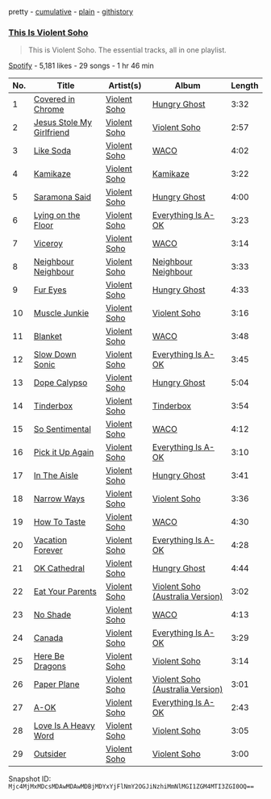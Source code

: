 pretty - [cumulative](/playlists/cumulative/37i9dQZF1DZ06evO1BE4x4.md) - [plain](/playlists/plain/37i9dQZF1DZ06evO1BE4x4) - [githistory](https://github.githistory.xyz/mackorone/spotify-playlist-archive/blob/main/playlists/plain/37i9dQZF1DZ06evO1BE4x4)

### [This Is Violent Soho](https://open.spotify.com/playlist/37i9dQZF1DZ06evO1BE4x4)

> This is Violent Soho\. The essential tracks, all in one playlist.

[Spotify](https://open.spotify.com/user/spotify) - 5,181 likes - 29 songs - 1 hr 46 min

| No. | Title | Artist(s) | Album | Length |
|---|---|---|---|---|
| 1 | [Covered in Chrome](https://open.spotify.com/track/3aQ4lsLwgACSSp2vS5OzC9) | [Violent Soho](https://open.spotify.com/artist/2N2EFVDEbp2JB8ulEUVIxp) | [Hungry Ghost](https://open.spotify.com/album/7MGL9NDDFd6JdFUAcJ0GbZ) | 3:32 |
| 2 | [Jesus Stole My Girlfriend](https://open.spotify.com/track/5p6GEo6wrwLpicbGyNH1A4) | [Violent Soho](https://open.spotify.com/artist/2N2EFVDEbp2JB8ulEUVIxp) | [Violent Soho](https://open.spotify.com/album/752CwfZ8NvwXHv8IOjnWV0) | 2:57 |
| 3 | [Like Soda](https://open.spotify.com/track/4h2Pby8QuTBUbsjzn9d81Q) | [Violent Soho](https://open.spotify.com/artist/2N2EFVDEbp2JB8ulEUVIxp) | [WACO](https://open.spotify.com/album/6ix7lKcyEpFlEpyiq8vfne) | 4:02 |
| 4 | [Kamikaze](https://open.spotify.com/track/4LSj32kCt3uKefJZfWiMd8) | [Violent Soho](https://open.spotify.com/artist/2N2EFVDEbp2JB8ulEUVIxp) | [Kamikaze](https://open.spotify.com/album/3ljqE5xXeHOgMHJ0ydRmBV) | 3:22 |
| 5 | [Saramona Said](https://open.spotify.com/track/6n0UZBn3qWgsm13ihODEMS) | [Violent Soho](https://open.spotify.com/artist/2N2EFVDEbp2JB8ulEUVIxp) | [Hungry Ghost](https://open.spotify.com/album/7MGL9NDDFd6JdFUAcJ0GbZ) | 4:00 |
| 6 | [Lying on the Floor](https://open.spotify.com/track/4T9wBvnIkUC8bZDQVXW9BB) | [Violent Soho](https://open.spotify.com/artist/2N2EFVDEbp2JB8ulEUVIxp) | [Everything Is A\-OK](https://open.spotify.com/album/4IayAjHP3LfFZZ79jetguT) | 3:23 |
| 7 | [Viceroy](https://open.spotify.com/track/1GDHLUJbmUrd0Jf88q2pZP) | [Violent Soho](https://open.spotify.com/artist/2N2EFVDEbp2JB8ulEUVIxp) | [WACO](https://open.spotify.com/album/6ix7lKcyEpFlEpyiq8vfne) | 3:14 |
| 8 | [Neighbour Neighbour](https://open.spotify.com/track/25RDhyRdQzU2k7jsgn04h5) | [Violent Soho](https://open.spotify.com/artist/2N2EFVDEbp2JB8ulEUVIxp) | [Neighbour Neighbour](https://open.spotify.com/album/4skF6msX6Vw1U0BbiQYVuF) | 3:33 |
| 9 | [Fur Eyes](https://open.spotify.com/track/7LWjyfOdMrdRWnetsxqBsu) | [Violent Soho](https://open.spotify.com/artist/2N2EFVDEbp2JB8ulEUVIxp) | [Hungry Ghost](https://open.spotify.com/album/7MGL9NDDFd6JdFUAcJ0GbZ) | 4:33 |
| 10 | [Muscle Junkie](https://open.spotify.com/track/6gDmTuKbuGUkFSpVqdZH4r) | [Violent Soho](https://open.spotify.com/artist/2N2EFVDEbp2JB8ulEUVIxp) | [Violent Soho](https://open.spotify.com/album/752CwfZ8NvwXHv8IOjnWV0) | 3:16 |
| 11 | [Blanket](https://open.spotify.com/track/08k7gNeLvsZamR6Thx8lzZ) | [Violent Soho](https://open.spotify.com/artist/2N2EFVDEbp2JB8ulEUVIxp) | [WACO](https://open.spotify.com/album/6ix7lKcyEpFlEpyiq8vfne) | 3:48 |
| 12 | [Slow Down Sonic](https://open.spotify.com/track/5hWH1tL8kaEOIuUWPMt7ei) | [Violent Soho](https://open.spotify.com/artist/2N2EFVDEbp2JB8ulEUVIxp) | [Everything Is A\-OK](https://open.spotify.com/album/0NoURVN52i7sOfSHeoVXKd) | 3:45 |
| 13 | [Dope Calypso](https://open.spotify.com/track/0SUXtdt8aLCt6ENqPwrJ2V) | [Violent Soho](https://open.spotify.com/artist/2N2EFVDEbp2JB8ulEUVIxp) | [Hungry Ghost](https://open.spotify.com/album/7MGL9NDDFd6JdFUAcJ0GbZ) | 5:04 |
| 14 | [Tinderbox](https://open.spotify.com/track/4kzdwZS1CRsIb391XOeTcO) | [Violent Soho](https://open.spotify.com/artist/2N2EFVDEbp2JB8ulEUVIxp) | [Tinderbox](https://open.spotify.com/album/6uWSyefA6d0g8mR1EljR89) | 3:54 |
| 15 | [So Sentimental](https://open.spotify.com/track/6QVLOVHtYM3oCbiLkr8B8K) | [Violent Soho](https://open.spotify.com/artist/2N2EFVDEbp2JB8ulEUVIxp) | [WACO](https://open.spotify.com/album/6ix7lKcyEpFlEpyiq8vfne) | 4:12 |
| 16 | [Pick it Up Again](https://open.spotify.com/track/1viAAfAMoasBY2OrIiGlxC) | [Violent Soho](https://open.spotify.com/artist/2N2EFVDEbp2JB8ulEUVIxp) | [Everything Is A\-OK](https://open.spotify.com/album/0NoURVN52i7sOfSHeoVXKd) | 3:10 |
| 17 | [In The Aisle](https://open.spotify.com/track/463MctMxMjFOa8fIgC3lry) | [Violent Soho](https://open.spotify.com/artist/2N2EFVDEbp2JB8ulEUVIxp) | [Hungry Ghost](https://open.spotify.com/album/7MGL9NDDFd6JdFUAcJ0GbZ) | 3:41 |
| 18 | [Narrow Ways](https://open.spotify.com/track/0k3F1sYirFzPz7o5MW6b2Q) | [Violent Soho](https://open.spotify.com/artist/2N2EFVDEbp2JB8ulEUVIxp) | [Violent Soho](https://open.spotify.com/album/752CwfZ8NvwXHv8IOjnWV0) | 3:36 |
| 19 | [How To Taste](https://open.spotify.com/track/4TDUxnS5QcrrKua4AKOnPk) | [Violent Soho](https://open.spotify.com/artist/2N2EFVDEbp2JB8ulEUVIxp) | [WACO](https://open.spotify.com/album/6ix7lKcyEpFlEpyiq8vfne) | 4:30 |
| 20 | [Vacation Forever](https://open.spotify.com/track/0MkH3VaXZB98jWQ5JnDeu9) | [Violent Soho](https://open.spotify.com/artist/2N2EFVDEbp2JB8ulEUVIxp) | [Everything Is A\-OK](https://open.spotify.com/album/4IayAjHP3LfFZZ79jetguT) | 4:28 |
| 21 | [OK Cathedral](https://open.spotify.com/track/45ERko0Qgz1a1xAHrrKLD9) | [Violent Soho](https://open.spotify.com/artist/2N2EFVDEbp2JB8ulEUVIxp) | [Hungry Ghost](https://open.spotify.com/album/7MGL9NDDFd6JdFUAcJ0GbZ) | 4:44 |
| 22 | [Eat Your Parents](https://open.spotify.com/track/5Z0GVyH0RjhgjVcLYwf1cH) | [Violent Soho](https://open.spotify.com/artist/2N2EFVDEbp2JB8ulEUVIxp) | [Violent Soho \(Australia Version\)](https://open.spotify.com/album/6JekHcc4LeZNIYLanvjWW2) | 3:02 |
| 23 | [No Shade](https://open.spotify.com/track/0KveCmWIH6u2VQ5MpgeobH) | [Violent Soho](https://open.spotify.com/artist/2N2EFVDEbp2JB8ulEUVIxp) | [WACO](https://open.spotify.com/album/6ix7lKcyEpFlEpyiq8vfne) | 4:13 |
| 24 | [Canada](https://open.spotify.com/track/7eqpBCYDhTfqDCluyE6Ssd) | [Violent Soho](https://open.spotify.com/artist/2N2EFVDEbp2JB8ulEUVIxp) | [Everything Is A\-OK](https://open.spotify.com/album/0NoURVN52i7sOfSHeoVXKd) | 3:29 |
| 25 | [Here Be Dragons](https://open.spotify.com/track/5VeV8aExj7SSgNDXr5bdJK) | [Violent Soho](https://open.spotify.com/artist/2N2EFVDEbp2JB8ulEUVIxp) | [Violent Soho](https://open.spotify.com/album/752CwfZ8NvwXHv8IOjnWV0) | 3:14 |
| 26 | [Paper Plane](https://open.spotify.com/track/3j0rJCwtLGdK136n7d92p7) | [Violent Soho](https://open.spotify.com/artist/2N2EFVDEbp2JB8ulEUVIxp) | [Violent Soho \(Australia Version\)](https://open.spotify.com/album/6JekHcc4LeZNIYLanvjWW2) | 3:01 |
| 27 | [A\-OK](https://open.spotify.com/track/7fRmDecaHguRLdKIlccebL) | [Violent Soho](https://open.spotify.com/artist/2N2EFVDEbp2JB8ulEUVIxp) | [Everything Is A\-OK](https://open.spotify.com/album/0NoURVN52i7sOfSHeoVXKd) | 2:43 |
| 28 | [Love Is A Heavy Word](https://open.spotify.com/track/2iWQrd8LABqESP9gC4jfYW) | [Violent Soho](https://open.spotify.com/artist/2N2EFVDEbp2JB8ulEUVIxp) | [Violent Soho](https://open.spotify.com/album/752CwfZ8NvwXHv8IOjnWV0) | 3:05 |
| 29 | [Outsider](https://open.spotify.com/track/2kwh1mJLQ2BBUEdx4NoIWb) | [Violent Soho](https://open.spotify.com/artist/2N2EFVDEbp2JB8ulEUVIxp) | [Violent Soho](https://open.spotify.com/album/752CwfZ8NvwXHv8IOjnWV0) | 3:00 |

Snapshot ID: `Mjc4MjMxMDcsMDAwMDAwMDBjMDYxYjFlNmY2OGJiNzhiMmNlMGI1ZGM4MTI3ZGI0OQ==`
